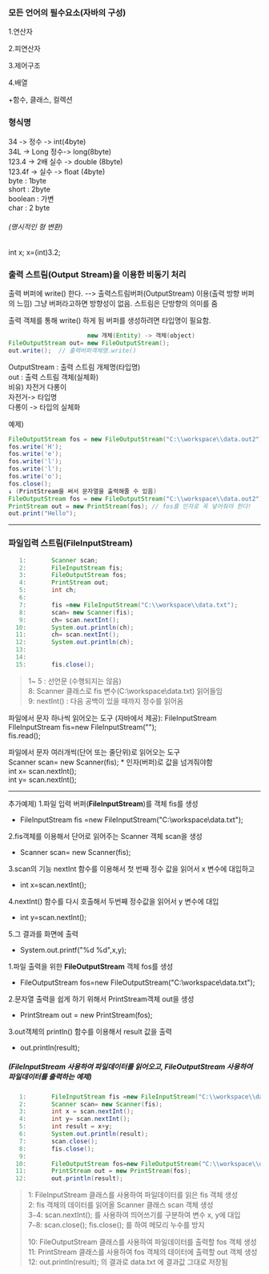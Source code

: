 ### 모든 언어의 필수요소(자바의 구성)

1.연산자

2.피연산자

3.제어구조

4.배열

+함수, 클래스, 컬렉션



### 형식명
34 -> 정수 -> int(4byte)  
34L -> Long 정수-> long(8byte)  
123.4 -> 2배 실수 -> double (8byte)  
123.4f -> 실수 -> float (4byte)  
byte : 1byte  
short : 2byte  
boolean : 가변  
char : 2 byte 

###### (명시적인 형 변환)
int x;
x=(int)3.2; 

### 출력 스트림(Output Stream)을 이용한 비동기 처리
출력 버퍼에 write() 한다. --> 출력스트림버퍼(OutputStream) 이용(출력 방향 버퍼의 느낌)
그냥 버퍼라고하면 방향성이 없음. 스트림은 단방향의 의미를 줌

출력 객체를 통해 write() 하게 됨
버퍼를 생성하려면 타입명이 필요함.

```java
                      new 개체(Entity) -> 객체(object)
FileOutputStream out= new FileOutputStream();
out.write();  // 출력버퍼객체명.write()
```

OutputStream : 출력 스트림 개체명(타입명)  
out : 출력 스트림 객체(실체화)  
비유) 자전거 다롱이   
자전거-> 타입명   
다롱이 -> 타입의 실체화  

예제)
```java
FileOutputStream fos = new FileOutputStream("C:\\workspace\\data.out2");
fos.write('H');
fos.write('e');
fos.write('l');
fos.write('l');
fos.write('o');
fos.close();
↓ (PrintStream을 써서 문자열을 출력해줄 수 있음)
FileOutputStream fos = new FileOutputStream("C:\\workspace\\data.out2");
PrintStream out = new PrintStream(fos); // fos를 인자로 꼭 넣어줘야 한다!
out.print("Hello");
```

---
### 파일입력 스트림(FileInputStream)


```java
   1: 		Scanner scan;
   2: 		FileInputStream fis;
   3: 		FileOutputStream fos;
   4: 		PrintStream out;
   5: 		int ch;
   6:       
   7: 		fis =new FileInputStream("C:\\workspace\\data.txt");
   8: 		scan= new Scanner(fis);
   9: 		ch= scan.nextInt();
  10: 		System.out.println(ch);
  11: 		ch= scan.nextInt();
  12: 		System.out.println(ch);
  13: 		
  14: 		
  15: 		fis.close();			
```

> 1~ 5 : 선언문 (수행되지는 않음)  
> 8: Scanner 클래스로 fis 변수(C:\\workspace\\data.txt) 읽어들임  
> 9: nextInt() : 다음 공백이 있을 때까지 정수를 읽어옴  

파일에서 문자 하나씩 읽어오는 도구 (자바에서 제공): FileInputStream   
FIleInputStream fis=new FileInputStream("");  
fis.read();

파일에서 문자 여러개씩(단어 또는 줄단위)로 읽어오는 도구  
Scanner scan= new Scanner(fis);   * 인자(버퍼)로 값을 넘겨줘야함  
int x= scan.nextInt();  
int y= scan.nextInt();  

---

추가예제)
1.파일 입력 버퍼(**FileInputStream**)를 객체 fis를 생성

- FileInputStream fis =new FileInputStream("C:\\workspace\\data.txt");

2.fis객체를 이용해서 단어로 읽어주는 Scanner 객체 scan을 생성

- Scanner scan= new Scanner(fis);

3.scan의 기능 nextInt 함수를 이용해서 첫 번째 정수 값을 읽어서 x 변수에 대입하고

- int x=scan.nextInt();

4.nextInt() 함수를 다시 호출해서 두번째 정수값을 읽어서 y 변수에 대입

- int y=scan.nextInt();

5.그 결과를 화면에 출력

- System.out.printf("%d %d",x,y);   







1.파일 출력을 위한 **FileOutputStream** 객체 fos를 생성

- FileOutputStream fos=new FileOutputStream("C:\\workspace\\data.txt");

2.문자열 출력을 쉽게 하기 위해서 PrintStream객체 out을 생성

- PrintStream out = new PrintStream(fos);

3.out객체의 println() 함수를 이용해서 result 값을 출력

- out.println(result);



##### (FileInputStream 사용하여 파일데이터를 읽어오고, FileOutputStream 사용하여 파일데이터를 출력하는 예제)

```java
   1:    	FileInputStream fis =new FileInputStream("C:\\workspace\\data.txt");
   2: 		Scanner scan= new Scanner(fis);
   3: 		int x = scan.nextInt();
   4: 		int y= scan.nextInt();
   5: 		int result = x+y;
   6: 		System.out.println(result);
   7: 		scan.close();
   8: 		fis.close();
   9: 	
  10: 		FileOutputStream fos=new FileOutputStream("C:\\workspace\\data.txt");
  11: 		PrintStream out = new PrintStream(fos);
  12: 		out.println(result);
```

> 1: FileInputStream 클래스를 사용하여 파일데이터를 읽은 fis 객체 생성   
> 2: fis 객체의 데이터를 읽어올 Scanner 클래스 scan 객체 생성  
> 3`~`4: scan.nextInt(); 를 사용하여 띄어쓰기를 구분하여 변수 x, y에 대입  
> 7`~`8: scan.close(); fis.close(); 를 하여 메모리 누수를 방지  
>
> 10: FileOutputStream 클래스를 사용하여 파일데이터를 출력할 fos 객체 생성  
> 11: PrintStream 클래스를 사용하여 fos 객체의 데이터에 출력할 out 객체 생성  
> 12: out.println(result); 의 결과로 data.txt 에 결과값 그대로 저장됨  





